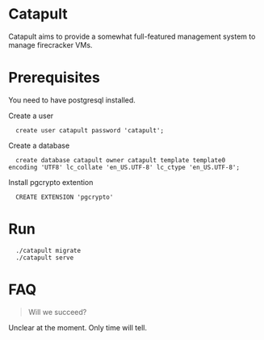 # Catapult
Catapult aims to provide a somewhat full-featured management system to manage firecracker VMs.

# Prerequisites
You need to have postgresql installed.

Create a user
```
  create user catapult password 'catapult';
```

Create a database
```
  create database catapult owner catapult template template0
encoding 'UTF8' lc_collate 'en_US.UTF-8' lc_ctype 'en_US.UTF-8';

```

Install pgcrypto extention
```
  CREATE EXTENSION 'pgcrypto'
```

# Run
```
  ./catapult migrate
  ./catapult serve
```

# FAQ
> Will we succeed?

Unclear at the moment. Only time will tell.
